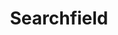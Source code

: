 ---
layout: pattern.njk
key: searchfield-legacy_de
title: Searchfield
parent: components-legacy_de
image: legacy/overview/searchfield.webp
keywords: 
order: 220
---